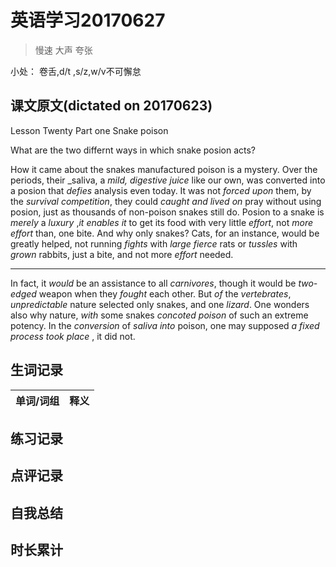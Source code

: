 # 英语学习20170627

> 慢速 大声 夸张

小处： 卷舌,d/t ,s/z,w/v不可懈怠

## 课文原文(dictated on 20170623)

Lesson Twenty  Part one  Snake poison

What are the two differnt ways in which snake posion acts?

How it came about the snakes manufactured poison is a mystery.
Over the periods, their _saliva, a _mild, digestive juice_ like our own, was converted into a posion that _defies_ analysis even today.
It was not _forced upon_ them, by the _survival_ _competition_, they could _caught and lived on_ pray without using posion, just as thousands of non-poison snakes still do.
Posion to a snake is _merely_ a _luxury_ ,_it enables it_ to get its food with very little _effort_, not _more_ _effort_ than, one bite.
And why only snakes?
Cats, for an instance, would be greatly helped, not running _fights_ with _large_ _fierce_ rats or _tussles_ with _grown_ rabbits, just a bite, and not more _effort_ needed.

---

In fact, it _would_ be an assistance to all _carnivores_, though it would be _two-edged_ weapon when they _fought_ each other.
But _of_ the _vertebrates_, _unpredictable_ nature selected only snakes, and one _lizard_.
One wonders also why nature, _with_ some snakes _concoted poison_ of such an extreme potency.
In the _conversion_ of _saliva_ _into_ poison, one may supposed _a fixed process_ _took  place_ , it did not.






























## 生词记录
| 单词/词组 | 释义   |
| :---- | :--- |


## 练习记录

## 点评记录

## 自我总结

## 时长累计
